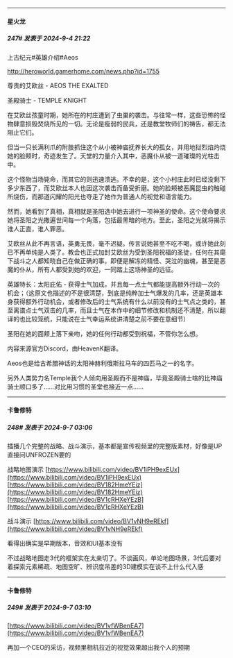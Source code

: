 ﻿
*****

####  星火龙  
##### 247#       发表于 2024-9-4 21:22

上古纪元#英雄介绍#Aeos

http://heroworld.gamerhome.com/news.php?id=1755

尊贵的艾欧丝 - AEOS THE EXALTED

圣殿骑士 - TEMPLE KNIGHT

在艾欧丝孩童时期，她所在的村庄遭到了虫巢的袭击。与往常一样，这些恐怖的怪物肆意损毁焚烧所见的一切。无论是瘦弱的民兵，还是教堂牧师们的祷告，都无法阻止它们。

但当一只长满利爪的附肢抓住这个从小被神庙抚养长大的孤女，并用地狱烈焰灼烧她的脸颊时，奇迹发生了。天堂的力量介入其中，恶魔仆从被一道璀璨的光柱击中。

这个怪物当场毙命，而其它的则迅速溃逃。不幸的是，这个小村庄此时已经没剩下多少东西了，而艾欧丝本人也因这次袭击而备受折磨。她的脸颊被恶魔昆虫的触碰所烧伤，而那道闪耀的阳光也夺走了她作为普通人的视觉和语言能力。

然而，她看到了真相，真相就是圣阳选中她去进行一项神圣的使命。这个使命要求她将圣阳之光撒遍世间每一个角落，包括最黑暗的地方。至此，圣阳之光就将揭示谁人正直，谁人罪恶。

艾欧丝从此不再言语，英勇无畏，毫不迟疑。传言说她甚至不吃不喝，或许她此刻已不再单纯是人类了。教会也正式加封艾欧丝为受到圣阳祝福的圣徒，任何在其麾下战斗之人都知晓自己在做正确的事。即便是解冻的精怪、哭泣的幽魂，甚至是恶魔的仆从，所有人都受到她的欢迎，一同踏上这场神圣的远征。

英雄特长：太阳庇佑 - 获得士气加成，并且每一点士气都能提高额外行动一次的机会；（这原文也描述的不是很清楚，到底是纯粹加士气爆发的几率，还是英雄本身获得额外行动机会，或者修改后的士气系统有什么以前没有的士气点之类的，甚至离谱点士气双击的几率，而且士气在本作中的细节修改和机制还不清楚，所以翻译的也比较笼统，只能说在士气幸运系统讲清楚之前不要在意细节）

圣阳在她的面颊上落下亲吻，她的任何行动都受到祝福，不管你怎么想。

内容来源官方Discord，由HeavenK翻译。

Aeos也是给古希腊神话的太阳神赫利俄斯拉马车的四匹马之一的名字。

另外人类势力名Temple我个人倾向用圣殿而不是神庙，毕竟圣殿骑士啥的比神庙骑士顺口多了……对比用习惯的圣堂也接近一点……


*****

####  卡鲁修特  
##### 248#       发表于 2024-9-7 03:06

插播几个完整的战略、战斗演示，基本都是宣传视频里的完整版素材，好像是UP直接问UNFROZEN要的

战略地图演示
[https://www.bilibili.com/video/BV1iPH9exEUx](https://www.bilibili.com/video/BV1iPH9exEUx)
[https://www.bilibili.com/video/BV182HmeYEiz](https://www.bilibili.com/video/BV182HmeYEiz)
[https://www.bilibili.com/video/BV1cRHXeYEzB](https://www.bilibili.com/video/BV1cRHXeYEzB)

战斗演示
[https://www.bilibili.com/video/BV1vNH9eREkf](https://www.bilibili.com/video/BV1vNH9eREkf)

看得出确实是早期版本，音效和UI基本没有

不过战略地图走3代的框架实在太亲切了。不谈画风，单论地图场景，3代后要对着探索元素稀疏、地图空旷、辨识度吊差的3D建模实在谈不上什么代入感


*****

####  卡鲁修特  
##### 249#       发表于 2024-9-7 03:10

[https://www.bilibili.com/video/BV1vfWBenEA7](https://www.bilibili.com/video/BV1vfWBenEA7)

再加一个CEO的采访，视频里相机拉近的视觉效果超出我个人的预期

